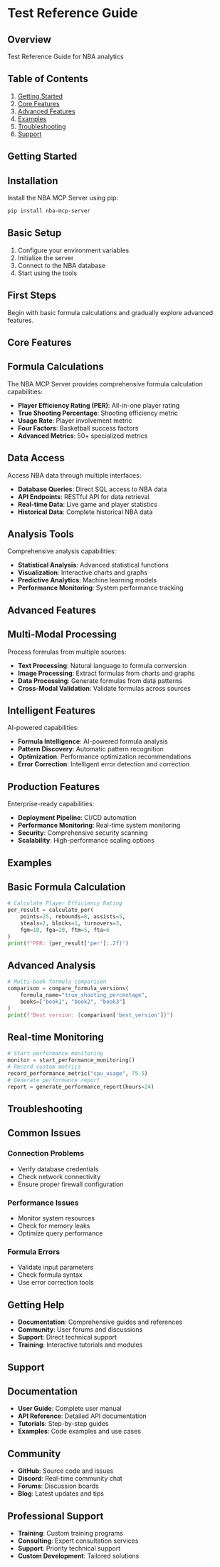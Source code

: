 # Test Reference Guide

## Overview
Test Reference Guide for NBA analytics

## Table of Contents
1. [Getting Started](#getting-started)
2. [Core Features](#core-features)
3. [Advanced Features](#advanced-features)
4. [Examples](#examples)
5. [Troubleshooting](#troubleshooting)
6. [Support](#support)

## Getting Started
## Installation

Install the NBA MCP Server using pip:

```bash
pip install nba-mcp-server
```

## Basic Setup

1. Configure your environment variables
2. Initialize the server
3. Connect to the NBA database
4. Start using the tools

## First Steps

Begin with basic formula calculations and gradually explore advanced features.

## Core Features
## Formula Calculations

The NBA MCP Server provides comprehensive formula calculation capabilities:

- **Player Efficiency Rating (PER)**: All-in-one player rating
- **True Shooting Percentage**: Shooting efficiency metric
- **Usage Rate**: Player involvement metric
- **Four Factors**: Basketball success factors
- **Advanced Metrics**: 50+ specialized metrics

## Data Access

Access NBA data through multiple interfaces:

- **Database Queries**: Direct SQL access to NBA data
- **API Endpoints**: RESTful API for data retrieval
- **Real-time Data**: Live game and player statistics
- **Historical Data**: Complete historical NBA data

## Analysis Tools

Comprehensive analysis capabilities:

- **Statistical Analysis**: Advanced statistical functions
- **Visualization**: Interactive charts and graphs
- **Predictive Analytics**: Machine learning models
- **Performance Monitoring**: System performance tracking

## Advanced Features
## Multi-Modal Processing

Process formulas from multiple sources:

- **Text Processing**: Natural language to formula conversion
- **Image Processing**: Extract formulas from charts and graphs
- **Data Processing**: Generate formulas from data patterns
- **Cross-Modal Validation**: Validate formulas across sources

## Intelligent Features

AI-powered capabilities:

- **Formula Intelligence**: AI-powered formula analysis
- **Pattern Discovery**: Automatic pattern recognition
- **Optimization**: Performance optimization recommendations
- **Error Correction**: Intelligent error detection and correction

## Production Features

Enterprise-ready capabilities:

- **Deployment Pipeline**: CI/CD automation
- **Performance Monitoring**: Real-time system monitoring
- **Security**: Comprehensive security scanning
- **Scalability**: High-performance scaling options

## Examples
## Basic Formula Calculation

```python
# Calculate Player Efficiency Rating
per_result = calculate_per(
    points=25, rebounds=8, assists=5,
    steals=2, blocks=1, turnovers=3,
    fgm=10, fga=20, ftm=5, fta=6
)
print(f"PER: {per_result['per']:.2f}")
```

## Advanced Analysis

```python
# Multi-book formula comparison
comparison = compare_formula_versions(
    formula_name="true_shooting_percentage",
    books=["book1", "book2", "book3"]
)
print(f"Best version: {comparison['best_version']}")
```

## Real-time Monitoring

```python
# Start performance monitoring
monitor = start_performance_monitoring()
# Record custom metrics
record_performance_metric("cpu_usage", 75.5)
# Generate performance report
report = generate_performance_report(hours=24)
```

## Troubleshooting
## Common Issues

### Connection Problems
- Verify database credentials
- Check network connectivity
- Ensure proper firewall configuration

### Performance Issues
- Monitor system resources
- Check for memory leaks
- Optimize query performance

### Formula Errors
- Validate input parameters
- Check formula syntax
- Use error correction tools

## Getting Help

- **Documentation**: Comprehensive guides and references
- **Community**: User forums and discussions
- **Support**: Direct technical support
- **Training**: Interactive tutorials and modules

## Support
## Documentation

- **User Guide**: Complete user manual
- **API Reference**: Detailed API documentation
- **Tutorials**: Step-by-step guides
- **Examples**: Code examples and use cases

## Community

- **GitHub**: Source code and issues
- **Discord**: Real-time community chat
- **Forums**: Discussion boards
- **Blog**: Latest updates and tips

## Professional Support

- **Training**: Custom training programs
- **Consulting**: Expert consultation services
- **Support**: Priority technical support
- **Custom Development**: Tailored solutions
